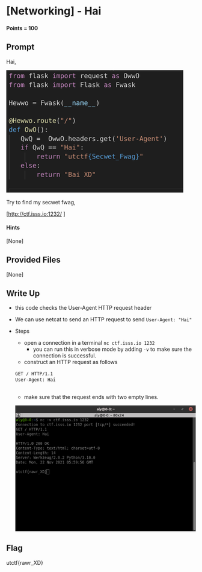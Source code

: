# \[Networking\] - Hai

#### Points = 100

## Prompt

Hai,

![image info](../images/uwuCTF_UT_ISSS/hai_prompt.png)

Try to find my secwet fwag,

\[http://ctf.isss.io:1232/ \]

#### Hints
\[None\]

## Provided Files

\[None\]

## Write Up

- this code checks the User-Agent HTTP request header
- We can use netcat to send an HTTP request to send `User-Agent: "Hai"`
- Steps
	- open a connection in a terminal `nc ctf.isss.io 1232`
		- you can run this in verbose mode by adding `-v` to make sure the connection is successful.
	- construct an HTTP request as follows
	```
	GET / HTTP/1.1
	User-Agent: Hai
	
	
	```
	- make sure that the request ends with two empty lines.

	![image info](../images/uwuCTF_UT_ISSS/hai.png)
	
## Flag

utctf{rawr_XD}